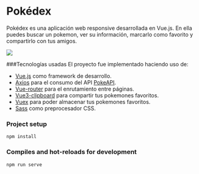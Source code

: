# Pokédex

Pokédex es una aplicación web responsive desarrollada en Vue.js. En ella puedes buscar un pokemon, ver su información, marcarlo como favorito y compartirlo con tus amigos.

![](https://i.pinimg.com/originals/1b/65/bb/1b65bb4b7c8e5bbf6891ac6a38f98f7f.gif)

###Tecnologías usadas
El proyecto fue implementado haciendo uso de: 
- [Vue.js](https://v3.vuejs.org/) como framework de desarrollo.
- [Axios](https://axios-http.com/) para el consumo del API [PokeAPI](https://pokeapi.co/).
- [Vue-router](https://router.vuejs.org/) para el enrutamiento entre páginas.
- [Vue3-clipboard](https://github.com/Daizhen1995/vue3-clipboard) para compartir tus pokemones favoritos.
- [Vuex](https://vuex.vuejs.org/) para poder almacenar tus pokemones favoritos.
- [Sass](https://sass-lang.com/) como preprocesador CSS.

### Project setup
```
npm install
```

### Compiles and hot-reloads for development
```
npm run serve
```

